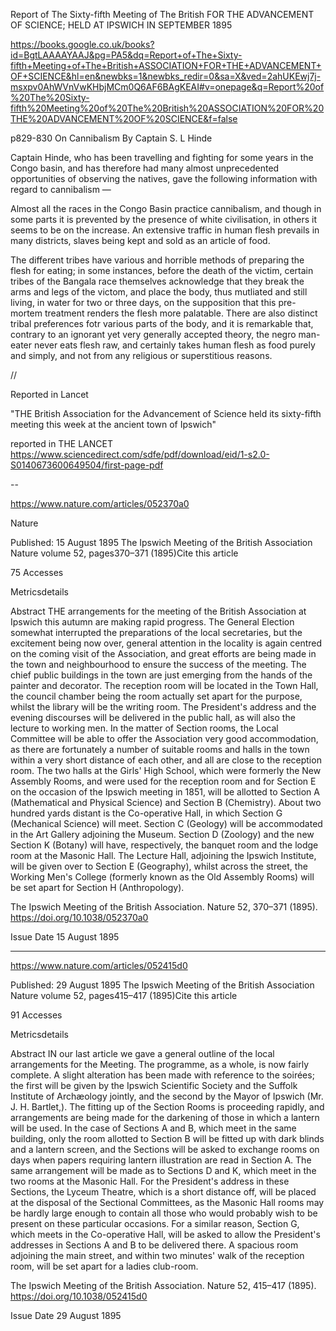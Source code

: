 
Report of The Sixty-fifth Meeting of The British  FOR THE ADVANCEMENT OF SCIENCE; HELD AT IPSWICH IN SEPTEMBER 1895

https://books.google.co.uk/books?id=BgtLAAAAYAAJ&pg=PA5&dq=Report+of+The+Sixty-fifth+Meeting+of+The+British+ASSOCIATION+FOR+THE+ADVANCEMENT+OF+SCIENCE&hl=en&newbks=1&newbks_redir=0&sa=X&ved=2ahUKEwj7j-msxpv0AhWVnVwKHbjMCm0Q6AF6BAgKEAI#v=onepage&q=Report%20of%20The%20Sixty-fifth%20Meeting%20of%20The%20British%20ASSOCIATION%20FOR%20THE%20ADVANCEMENT%20OF%20SCIENCE&f=false

p829-830
On Cannibalism By Captain S. L Hinde

Captain Hinde, who has been travelling and fighting for some years in the Congo basin, and has therefore had many almost unprecedented opportunities of observing the natives, gave  the following information with regard to cannibalism —

Almost all the races in the Congo Basin practice cannibalism, and though in some parts it is prevented by the presence of white civilisation, in others it seems to be on the increase. An extensive traffic in human flesh prevails in many districts, slaves being kept and sold as an article of food.

The different tribes have various and horrible methods of preparing the flesh for eating; in some instances, before the death of the victim, certain tribes of the Bangala race themselves acknowledge that they break the arms and legs of the victom, and place the body, thus mutliated and still living, in water for two or three days, on the supposition that this pre-mortem treatment renders the flesh more palatable. There are also distinct tribal preferences fotr various parts of the body, and it is remarkable that, contrary to an ignorant yet very generally accepted theory, the negro man-eater never eats flesh raw, and certainly takes human flesh as food purely and simply, and not from any religious or superstitious reasons.


//

Reported in Lancet

"THE British Association for the Advancement of Science held its sixty-fifth meeting this week at the ancient town of Ipswich"

reported in THE LANCET https://www.sciencedirect.com/sdfe/pdf/download/eid/1-s2.0-S0140673600649504/first-page-pdf

--

https://www.nature.com/articles/052370a0

Nature

Published: 15 August 1895
The Ipswich Meeting of the British Association
Nature volume 52, pages370–371 (1895)Cite this article

75 Accesses

Metricsdetails

Abstract
THE arrangements for the meeting of the British Association at Ipswich this autumn are making rapid progress. The General Election somewhat interrupted the preparations of the local secretaries, but the excitement being now over, general attention in the locality is again centred on the coming visit of the Association, and great efforts are being made in the town and neighbourhood to ensure the success of the meeting. The chief public buildings in the town are just emerging from the hands of the painter and decorator. The reception room will be located in the Town Hall, the council chamber being the room actually set apart for the purpose, whilst the library will be the writing room. The President's address and the evening discourses will be delivered in the public hall, as will also the lecture to working men. In the matter of Section rooms, the Local Committee will be able to offer the Association very good accommodation, as there are fortunately a number of suitable rooms and halls in the town within a very short distance of each other, and all are close to the reception room. The two halls at the Girls' High School, which were formerly the New Assembly Rooms, and were used for the reception room and for Section E on the occasion of the Ipswich meeting in 1851, will be allotted to Section A (Mathematical and Physical Science) and Section B (Chemistry). About two hundred yards distant is the Co-operative Hall, in which Section G (Mechanical Science) will meet. Section C (Geology) will be accommodated in the Art Gallery adjoining the Museum. Section D (Zoology) and the new Section K (Botany) will have, respectively, the banquet room and the lodge room at the Masonic Hall. The Lecture Hall, adjoining the Ipswich Institute, will be given over to Section E (Geography), whilst across the street, the Working Men's College (formerly known as the Old Assembly Rooms) will be set apart for Section H (Anthropology).

The Ipswich Meeting of the British Association. Nature 52, 370–371 (1895). https://doi.org/10.1038/052370a0

Issue Date
15 August 1895



----

https://www.nature.com/articles/052415d0

Published: 29 August 1895
The Ipswich Meeting of the British Association
Nature volume 52, pages415–417 (1895)Cite this article

91 Accesses

Metricsdetails

Abstract
IN our last article we gave a general outline of the local arrangements for the Meeting. The programme, as a whole, is now fairly complete. A slight alteration has been made with reference to the soirées; the first will be given by the Ipswich Scientific Society and the Suffolk Institute of Archæology jointly, and the second by the Mayor of Ipswich (Mr. J. H. Bartlet,). The fitting up of the Section Rooms is proceeding rapidly, and arrangements are being made for the darkening of those in which a lantern will be used. In the case of Sections A and B, which meet in the same building, only the room allotted to Section B will be fitted up with dark blinds and a lantern screen, and the Sections will be asked to exchange rooms on days when papers requiring lantern illustration are read in Section A. The same arrangement will be made as to Sections D and K, which meet in the two rooms at the Masonic Hall. For the President's address in these Sections, the Lyceum Theatre, which is a short distance off, will be placed at the disposal of the Sectional Committees, as the Masonic Hall rooms may be hardly large enough to contain all those who would probably wish to be present on these particular occasions. For a similar reason, Section G, which meets in the Co-operative Hall, will be asked to allow the President's addresses in Sections A and B to be delivered there. A spacious room adjoining the main street, and within two minutes' walk of the reception room, will be set apart for a ladies club-room.

The Ipswich Meeting of the British Association. Nature 52, 415–417 (1895). https://doi.org/10.1038/052415d0

Issue Date
29 August 1895
